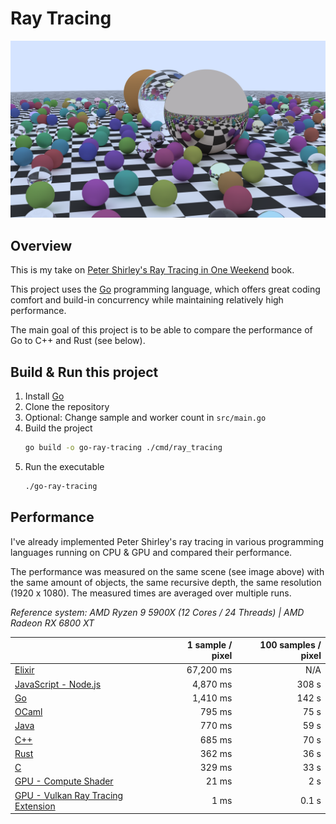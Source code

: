 # Ray Tracing

<img src="https://github.com/TwentyFiveSoftware/ray-tracing-gpu/blob/master/sceneRender.png">

## Overview

This is my take on [Peter Shirley's Ray Tracing in One Weekend](https://github.com/RayTracing/raytracing.github.io) book.

This project uses the [Go](https://go.dev/) programming language, which offers great coding comfort and build-in 
concurrency while maintaining relatively high performance.

The main goal of this project is to be able to compare the performance of Go to C++ and Rust (see below).

## Build & Run this project

1. Install [Go](https://go.dev/dl/)
2. Clone the repository
3. Optional: Change sample and worker count in `src/main.go`
4. Build the project
   ```sh
   go build -o go-ray-tracing ./cmd/ray_tracing
   ```
5. Run the executable
   ```sh
   ./go-ray-tracing
   ```

## Performance

I've already implemented Peter Shirley's ray tracing in various programming languages running on CPU & GPU and compared their performance.

The performance was measured on the same scene (see image above) with the same amount of objects, the same recursive
depth, the same resolution (1920 x 1080). The measured times are averaged over multiple runs.

*Reference system: AMD Ryzen 9 5900X (12 Cores / 24 Threads) | AMD Radeon RX 6800 XT*

|                                                                                                    | 1 sample / pixel | 100 samples / pixel | 
|----------------------------------------------------------------------------------------------------|-----------------:|--------------------:|
| [Elixir](https://github.com/TwentyFiveSoftware/elixir-ray-tracing)                                 |        67,200 ms |                 N/A |
| [JavaScript - Node.js](https://github.com/TwentyFiveSoftware/javascript-ray-tracing)               |         4,870 ms |               308 s |
| [Go](https://github.com/TwentyFiveSoftware/go-ray-tracing)                                         |         1,410 ms |               142 s |
| [OCaml](https://github.com/TwentyFiveSoftware/ocaml-ray-tracing)                                   |           795 ms |                75 s |
| [Java](https://github.com/TwentyFiveSoftware/java-ray-tracing)                                     |           770 ms |                59 s |
| [C++](https://github.com/TwentyFiveSoftware/ray-tracing)                                           |           685 ms |                70 s |
| [Rust](https://github.com/TwentyFiveSoftware/rust-ray-tracing)                                     |           362 ms |                36 s |
| [C](https://github.com/TwentyFiveSoftware/c-ray-tracing)                                           |           329 ms |                33 s |
| [GPU - Compute Shader](https://github.com/TwentyFiveSoftware/ray-tracing-gpu)                      |            21 ms |                 2 s |
| [GPU - Vulkan Ray Tracing Extension](https://github.com/TwentyFiveSoftware/ray-tracing-gpu-vulkan) |             1 ms |               0.1 s |
